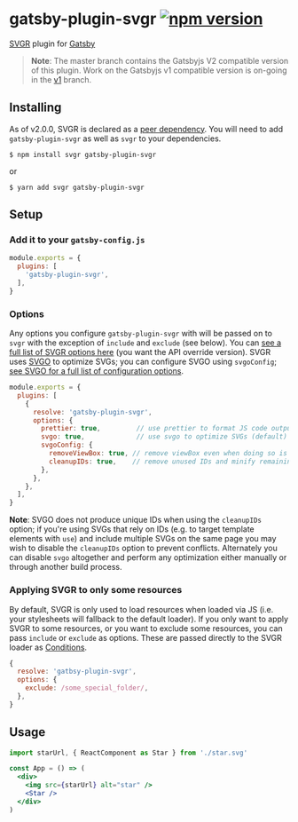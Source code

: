 # gatsby-plugin-svgr [![npm version](https://badge.fury.io/js/gatsby-plugin-svgr.svg)](https://badge.fury.io/js/gatsby-plugin-svgr)

[SVGR](https://github.com/smooth-code/svgr) plugin for [Gatsby](https://www.gatsbyjs.org)

> **Note**: The master branch contains the Gatsbyjs V2 compatible version of this plugin. Work on the Gatsbyjs v1 compatible version is on-going in the [v1](https://github.com/zabute/gatsby-plugin-svgr/tree/v1) branch.

## Installing

As of v2.0.0, SVGR is declared as a [peer dependency](https://nodejs.org/en/blog/npm/peer-dependencies/). You will need to add `gatsby-plugin-svgr` as well as `svgr` to your dependencies. 

```console
$ npm install svgr gatsby-plugin-svgr
```
or
```console
$ yarn add svgr gatsby-plugin-svgr
```

## Setup

### Add it to your `gatsby-config.js`

```js
module.exports = {
  plugins: [
    'gatsby-plugin-svgr',
  ],
}
```

### Options

Any options you configure `gatsby-plugin-svgr` with will be passed on to `svgr` with the exception of `include` and `exclude` (see below). You can [see a full list of SVGR options here](https://github.com/smooth-code/svgr#options) (you want the API override version). SVGR uses [SVGO](https://github.com/svg/svgo) to optimize SVGs; you can configure SVGO using `svgoConfig`; [see SVGO for a full list of configuration options](https://github.com/svg/svgo#what-it-can-do).

```js
module.exports = {
  plugins: [
    {
      resolve: 'gatsby-plugin-svgr',
      options: {
        prettier: true,         // use prettier to format JS code output (default)
        svgo: true,             // use svgo to optimize SVGs (default)
        svgoConfig: {
          removeViewBox: true, // remove viewBox even when doing so is possible (default)
          cleanupIDs: true,    // remove unused IDs and minify remaining IDs (default)
        },
      },
    },
  ],
}
```

**Note**: SVGO does not produce unique IDs when using the `cleanupIDs` option; if you're using SVGs that rely on IDs (e.g. to target template elements with `use`) and include multiple SVGs on the same page you may wish to disable the `cleanupIDs` option to prevent conflicts. Alternately you can disable `svgo` altogether and perform any optimization either manually or through another build process.

### Applying SVGR to only some resources

By default, SVGR is only used to load resources when loaded via JS (i.e. your stylesheets will fallback to the default loader). If you only want to apply SVGR to some resources, or you want to exclude some resources, you can pass `include` or `exclude` as options. These are passed directly to the SVGR loader as [Conditions](https://webpack.js.org/configuration/module/#condition).

```js
{
  resolve: 'gatbsy-plugin-svgr',
  options: {
    exclude: /some_special_folder/,
  },
}
```

## Usage

```jsx
import starUrl, { ReactComponent as Star } from './star.svg'

const App = () => (
  <div>
    <img src={starUrl} alt="star" />
    <Star />
  </div>
)
```
